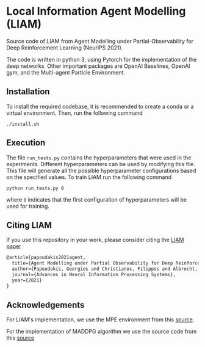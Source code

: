 # Local Information Agent Modelling (LIAM)

Source code of LIAM from Agent Modelling under Partial-Observability for Deep Reinforcement Learning (NeurIPS 2021).

The code is written in python 3, using Pytorch for the implementation of the deep networks. Other important packages are OpenAI Baselines, OpenAI gym, and the Multi-agent Particle Environment.
## Installation
To install the required codebase, it is recommended to create a conda or a virtual environment. Then, run the following command
```
./install.sh
```
## Execution

The file `run_tests.py` contains the hyperparameters that were used in the experiments. Different hyperparameters can be used by modifying this file.
This file will generate all the possible hyperparameter configurations based on the specified values.
To train LIAM run the following command
```
python run_tests.py 0
```
where `0` indicates that the first configuration of hyperparameters will be used for training.

## Citing LIAM

If you use this repository in your work, please consider citing the [LIAM paper](https://arxiv.org/abs/2006.09447)
```tex
@article{papoudakis2021agent,
  title={Agent Modelling under Partial Observability for Deep Reinforcement Learning},
  author={Papoudakis, Georgios and Christianos, Filippos and Albrecht, Stefano V.},
  journal={Advances in Neural Information Processing Systems},
  year={2021}
}
```
## Acknowledgements

For LIAM's implementation, we use the MPE environment from this [source](https://github.com/shariqiqbal2810/multiagent-particle-envs).

For the implementation of MADDPG algorithm we use the source code from this [source](https://github.com/shariqiqbal2810/maddpg-pytorch)